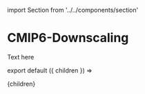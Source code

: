 import Section from '../../components/section'

# CMIP6-Downscaling

Text here

export default ({ children }) => <Section name='intro'>{children}</Section>
